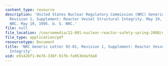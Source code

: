 ```yaml
---
content_type: resource
description: 'United States Nuclear Regulatory Commission (NRC) Generic Letter 92-01,
  Revision 1, Supplement: Reactor Vessel Structural Integrity. May 19, 1995. U. S.
  NRC. May 19, 1995. U. S. NRC.'
file: null
file_location: /coursemedia/22-091-nuclear-reactor-safety-spring-2008/e9142bf10e76338f91fbfa953bdafda8_MIT22_091S08_read05.pdf
file_type: application/pdf
resourcetype: Document
title: 'NRC Generic Letter 92-01, Revision 1, Supplement: Reactor Vessel Structural
  Integrity'
uid: e9142bf1-0e76-338f-91fb-fa953bdafda8
---
```

